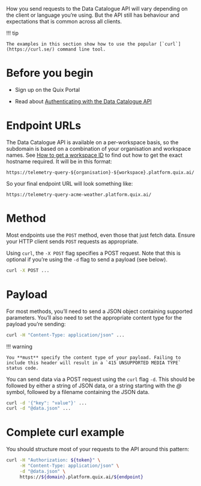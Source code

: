 How you send requests to the Data Catalogue API will vary depending on
the client or language you’re using. But the API still has behaviour and
expectations that is common across all clients.

!!! tip

	The examples in this section show how to use the popular [`curl`](https://curl.se/) command line tool.

# Before you begin

  - Sign up on the Quix Portal

  - Read about [Authenticating with the Data Catalogue
    API](authenticate.md)

# Endpoint URLs

The Data Catalogue API is available on a per-workspace basis, so the
subdomain is based on a combination of your organisation and workspace
names. See [How to get a workspace
ID](../../platform/how-to/get-workspace-id.md) to find out how to get the
exact hostname required. It will be in this format:

    https://telemetry-query-${organisation}-${workspace}.platform.quix.ai/

So your final endpoint URL will look something like:

    https://telemetry-query-acme-weather.platform.quix.ai/

# Method

Most endpoints use the `POST` method, even those that just fetch data.
Ensure your HTTP client sends `POST` requests as appropriate.

Using `curl`, the `-X POST` flag specifies a POST request. Note that
this is optional if you’re using the `-d` flag to send a payload (see
below).

``` bash
curl -X POST ...
```

# Payload

For most methods, you’ll need to send a JSON object containing supported
parameters. You’ll also need to set the appropriate content type for the
payload you’re sending:

``` bash
curl -H "Content-Type: application/json" ...
```

!!! warning

	You **must** specify the content type of your payload. Failing to include this header will result in a `415 UNSUPPORTED MEDIA TYPE`	status code.

You can send data via a POST request using the `curl` flag `-d`. This
should be followed by either a string of JSON data, or a string starting
with the *@* symbol, followed by a filename containing the JSON data.

``` bash
curl -d '{"key": "value"}' ...
curl -d "@data.json" ...
```

# Complete curl example

You should structure most of your requests to the API around this
pattern:

``` bash
curl -H "Authorization: ${token}" \
     -H "Content-Type: application/json" \
     -d "@data.json" \
     https://${domain}.platform.quix.ai/${endpoint}
```
